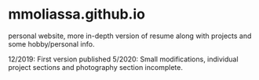 # mmoliassa.github.io
personal website, more in-depth version of resume along with projects and some hobby/personal info.

12/2019: First version published
5/2020: Small modifications, individual project sections and photography section incomplete.
